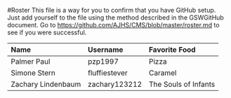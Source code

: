 #Roster
This file is a way for you to confirm that you have GitHub setup. Just add yourself to the file using the method described in the GSWGitHub document. Go to https://github.com/AJHS/CMS/blob/master/roster.md to see if you were successful.

|Name|Username|Favorite Food|
|:---------|:----------|:-----------|
|Palmer Paul|pzp1997|Pizza|
|Simone Stern|fluffiestever|Caramel|
|Zachary Lindenbaum|zachary123212|The Souls of Infants|
